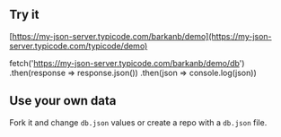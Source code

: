 ## Try it

[https://my-json-server.typicode.com/barkanb/demo](https://my-json-server.typicode.com/typicode/demo)

fetch('https://my-json-server.typicode.com/barkanb/demo/db')
  .then(response => response.json())
  .then(json => console.log(json))

## Use your own data

Fork it and change `db.json` values or create a repo with a `db.json` file.
